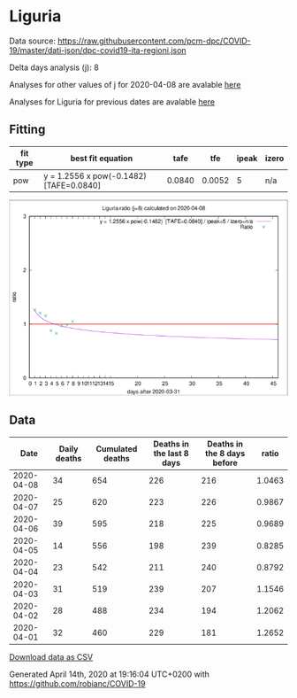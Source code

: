 # Liguria

Data source: https://raw.githubusercontent.com/pcm-dpc/COVID-19/master/dati-json/dpc-covid19-ita-regioni.json

Delta days analysis (j): 8

Analyses for other values of j for 2020-04-08 are avalable [here](../2020-04-08/README.md)

Analyses for Liguria for previous dates are avalable [here](../README.md)

## Fitting 
|fit type|best fit equation|tafe|tfe|ipeak|izero|
|-------|-----|--------|------|---|---|
|pow|y = 1.2556 x pow(-0.1482)  [TAFE=0.0840]|0.0840|0.0052|5|n/a|

![Plot](COVID-19_liguria_j8_2020-04-08.png)

## Data
|Date|Daily deaths|Cumulated deaths|Deaths in the last 8 days|Deaths in the 8 days before|ratio|
|----|----------|-----------|-------|--------------------|-----|
|2020-04-08|34|654|226|216|1.0463|
|2020-04-07|25|620|223|226|0.9867|
|2020-04-06|39|595|218|225|0.9689|
|2020-04-05|14|556|198|239|0.8285|
|2020-04-04|23|542|211|240|0.8792|
|2020-04-03|31|519|239|207|1.1546|
|2020-04-02|28|488|234|194|1.2062|
|2020-04-01|32|460|229|181|1.2652|

[Download data as CSV](COVID-19_liguria_j8_2020-04-08.csv)

Generated April 14th, 2020 at 19:16:04 UTC+0200 with https://github.com/robianc/COVID-19
